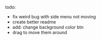 todo:

- fix weird bug with side menu not moving
- create better readme
- add: change background color btn
- drag to move them around
